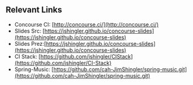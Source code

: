 ## Relevant Links

* Concourse CI: [http://concourse.ci/](http://concourse.ci/)
* Slides Src: [https://jshingler.github.io/concourse-slides](https://jshingler.github.io/concourse-slides)
* Slides Prez:[https://jshingler.github.io/concourse-slides](https://jshingler.github.io/concourse-slides)
* CI Stack: [https://github.com/jshingler/CIStack](https://github.com/jshingler/CI-Stack)
* Spring-Music: [https://github.com/cah-JimShingler/spring-music.git](https://github.com/cah-JimShingler/spring-music.git)
